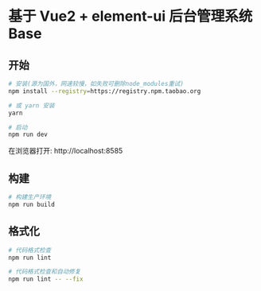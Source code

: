 # 基于 Vue2 + element-ui 后台管理系统 Base

## 开始

```bash
# 安装(源为国外，网速较慢，如失败可删除node_modules重试)
npm install --registry=https://registry.npm.taobao.org

# 或 yarn 安装
yarn

# 启动
npm run dev
```

在浏览器打开: http://localhost:8585

## 构建

```bash
# 构建生产环境
npm run build
```

## 格式化

```bash
# 代码格式检查
npm run lint

# 代码格式检查和自动修复
npm run lint -- --fix
```
